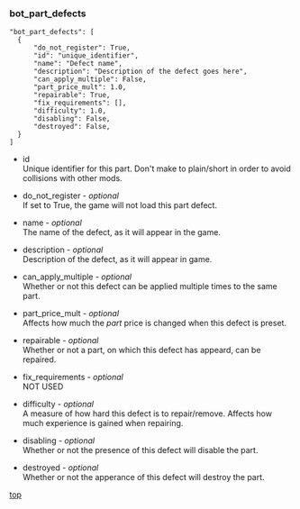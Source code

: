 ### bot_part_defects
```
"bot_part_defects": [
  {
      "do_not_register": True,
      "id": "unique_identifier",
      "name": "Defect name",
      "description": "Description of the defect goes here",
      "can_apply_multiple": False,
      "part_price_mult": 1.0,
      "repairable": True,
      "fix_requirements": [],
      "difficulty": 1.0,
      "disabling": False,
      "destroyed": False,
  }
]
```
- id\
Unique identifier for this part. Don't make to plain/short in order to avoid collisions with other mods.

- do_not_register - _optional_\
If set to True, the game will not load this part defect.

- name - _optional_\
The name of the defect, as it will appear in the game.

- description - _optional_\
Description of the defect, as it will appear in game.

- can_apply_multiple - _optional_\
Whether or not this defect can be applied multiple times to the same part.

- part_price_mult - _optional_\
Affects how much the _part_ price is changed when this defect is preset.

- repairable - _optional_\
Whether or not a part, on which this defect has appeard, can be repaired.

- fix_requirements - _optional_\
NOT USED

- difficulty - _optional_\
A measure of how hard this defect is to repair/remove. Affects how much experience is gained when repairing.

- disabling - _optional_\
Whether or not the presence of this defect will disable the part.

- destroyed - _optional_\
Whether or not the apperance of this defect will destroy the part.

[top](bot_part_defects.md#bot_part_defects)
